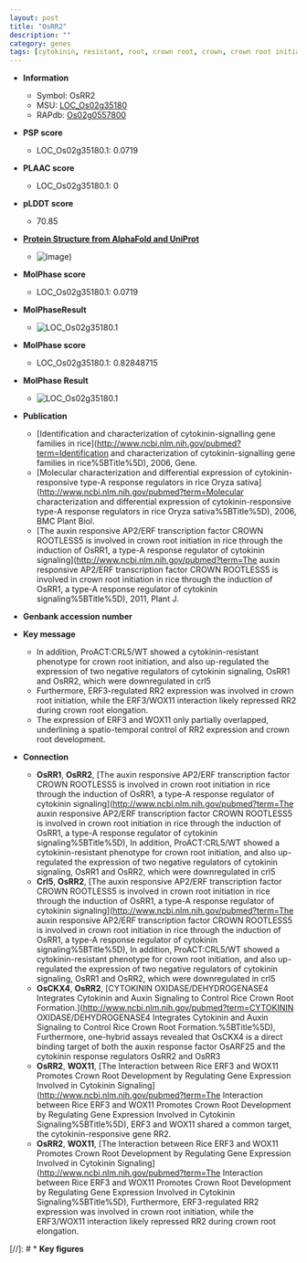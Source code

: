 ```yaml
---
layout: post
title: "OsRR2"
description: ""
category: genes
tags: [cytokinin, resistant, root, crown root, crown, crown root initiation, crown root elongation, crown root development, root development]
---
```


* **Information**  
    + Symbol: OsRR2  
    + MSU: [LOC_Os02g35180](http://rice.plantbiology.msu.edu/cgi-bin/ORF_infopage.cgi?orf=LOC_Os02g35180)  
    + RAPdb: [Os02g0557800](http://rapdb.dna.affrc.go.jp/viewer/gbrowse_details/irgsp1?name=Os02g0557800)  

* **PSP score**  
    + LOC_Os02g35180.1: 0.0719 

* **PLAAC score**  
    + LOC_Os02g35180.1: 0 

* **pLDDT score**
    + 70.85

* **[Protein Structure from AlphaFold and UniProt](https://www.uniprot.org/uniprotkb/Q6YVX7/entry#structure)**
    + ![image](https://ricepsp.github.io/images/Q6/AF-Q6YVX7-F1.png))

* **MolPhase score**
    + LOC_Os02g35180.1: 0.0719

* **MolPhaseResult**
    + ![LOC_Os02g35180.1](https://ricepsp.github.io/pictures/LOC_Os02g/LOC_Os02g35180.1.png)

* **MolPhase score**
    + LOC_Os02g35180.1: 0.82848715

* **MolPhase Result**
    + ![LOC_Os02g35180.1](https://304243504.github.io/Pictures/LOC_Os02g/LOC_Os02g35180.1.png)

* **Publication**  
    + [Identification and characterization of cytokinin-signalling gene families in rice](http://www.ncbi.nlm.nih.gov/pubmed?term=Identification and characterization of cytokinin-signalling gene families in rice%5BTitle%5D), 2006, Gene.
    + [Molecular characterization and differential expression of cytokinin-responsive type-A response regulators in rice Oryza sativa](http://www.ncbi.nlm.nih.gov/pubmed?term=Molecular characterization and differential expression of cytokinin-responsive type-A response regulators in rice Oryza sativa%5BTitle%5D), 2006, BMC Plant Biol.
    + [The auxin responsive AP2/ERF transcription factor CROWN ROOTLESS5 is involved in crown root initiation in rice through the induction of OsRR1, a type-A response regulator of cytokinin signaling](http://www.ncbi.nlm.nih.gov/pubmed?term=The auxin responsive AP2/ERF transcription factor CROWN ROOTLESS5 is involved in crown root initiation in rice through the induction of OsRR1, a type-A response regulator of cytokinin signaling%5BTitle%5D), 2011, Plant J.

* **Genbank accession number**  

* **Key message**  
    + In addition, ProACT:CRL5/WT showed a cytokinin-resistant phenotype for crown root initiation, and also up-regulated the expression of two negative regulators of cytokinin signaling, OsRR1 and OsRR2, which were downregulated in crl5
    + Furthermore, ERF3-regulated RR2 expression was involved in crown root initiation, while the ERF3/WOX11 interaction likely repressed RR2 during crown root elongation.
    + The expression of ERF3 and WOX11 only partially overlapped, underlining a spatio-temporal control of RR2 expression and crown root development.

* **Connection**  
    + __OsRR1__, __OsRR2__, [The auxin responsive AP2/ERF transcription factor CROWN ROOTLESS5 is involved in crown root initiation in rice through the induction of OsRR1, a type-A response regulator of cytokinin signaling](http://www.ncbi.nlm.nih.gov/pubmed?term=The auxin responsive AP2/ERF transcription factor CROWN ROOTLESS5 is involved in crown root initiation in rice through the induction of OsRR1, a type-A response regulator of cytokinin signaling%5BTitle%5D), In addition, ProACT:CRL5/WT showed a cytokinin-resistant phenotype for crown root initiation, and also up-regulated the expression of two negative regulators of cytokinin signaling, OsRR1 and OsRR2, which were downregulated in crl5
    + __Crl5__, __OsRR2__, [The auxin responsive AP2/ERF transcription factor CROWN ROOTLESS5 is involved in crown root initiation in rice through the induction of OsRR1, a type-A response regulator of cytokinin signaling](http://www.ncbi.nlm.nih.gov/pubmed?term=The auxin responsive AP2/ERF transcription factor CROWN ROOTLESS5 is involved in crown root initiation in rice through the induction of OsRR1, a type-A response regulator of cytokinin signaling%5BTitle%5D), In addition, ProACT:CRL5/WT showed a cytokinin-resistant phenotype for crown root initiation, and also up-regulated the expression of two negative regulators of cytokinin signaling, OsRR1 and OsRR2, which were downregulated in crl5
    + __OsCKX4__, __OsRR2__, [CYTOKININ OXIDASE/DEHYDROGENASE4 Integrates Cytokinin and Auxin Signaling to Control Rice Crown Root Formation.](http://www.ncbi.nlm.nih.gov/pubmed?term=CYTOKININ OXIDASE/DEHYDROGENASE4 Integrates Cytokinin and Auxin Signaling to Control Rice Crown Root Formation.%5BTitle%5D), Furthermore, one-hybrid assays revealed that OsCKX4 is a direct binding target of both the auxin response factor OsARF25 and the cytokinin response regulators OsRR2 and OsRR3
    + __OsRR2__, __WOX11__, [The Interaction between Rice ERF3 and WOX11 Promotes Crown Root Development by Regulating Gene Expression Involved in Cytokinin Signaling](http://www.ncbi.nlm.nih.gov/pubmed?term=The Interaction between Rice ERF3 and WOX11 Promotes Crown Root Development by Regulating Gene Expression Involved in Cytokinin Signaling%5BTitle%5D), ERF3 and WOX11 shared a common target, the cytokinin-responsive gene RR2.
    + __OsRR2__, __WOX11__, [The Interaction between Rice ERF3 and WOX11 Promotes Crown Root Development by Regulating Gene Expression Involved in Cytokinin Signaling](http://www.ncbi.nlm.nih.gov/pubmed?term=The Interaction between Rice ERF3 and WOX11 Promotes Crown Root Development by Regulating Gene Expression Involved in Cytokinin Signaling%5BTitle%5D), Furthermore, ERF3-regulated RR2 expression was involved in crown root initiation, while the ERF3/WOX11 interaction likely repressed RR2 during crown root elongation.

[//]: # * **Key figures**  


